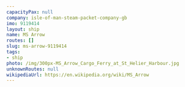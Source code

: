 ```yaml
---
capacityPax: null
company: isle-of-man-steam-packet-company-gb
imo: 9119414
layout: ship
name: MS Arrow
routes: []
slug: ms-arrow-9119414
tags:
- ship
photo: /img/300px-MS_Arrow_Cargo_Ferry_at_St_Helier_Harbour.jpg
unknownRoutes: null
wikipediaUrl: https://en.wikipedia.org/wiki/MS_Arrow
---
```

